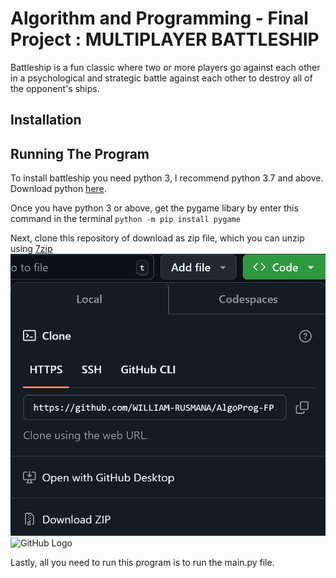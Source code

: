 # Algorithm and Programming - Final Project : MULTIPLAYER BATTLESHIP
Battleship is a fun classic where two or more players go against each other in a psychological and strategic battle against each other to destroy all of the opponent's ships.

## Installation


## Running The Program
To install battleship you need python 3, I recommend python 3.7 and above. Download python [here](https://www.python.org/downloads/).

Once you have python 3 or above, get the pygame libary by enter this command in the terminal
`python -m pip install pygame`

Next, clone this repository of download as zip file, which you can unzip using [7zip](https://www.7-zip.org/)
![clone code snip](assets/img/clonesnip.png)
<img src="/assets/modules/logos_page/GitHub-Mark.png" alt="GitHub Logo" width="200" height="200">

Lastly, all you need to run this program is to run the main.py file.



